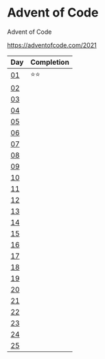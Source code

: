 # Advent of Code
 Advent of Code

<https://adventofcode.com/2021>

| Day                                         | Completion 
| -----------------------------------------   | ------ 
| [01](https://adventofcode.com/2021/day/1)   | ⭐⭐ 
| [02](https://adventofcode.com/2021/day/2)   | 
| [03](https://adventofcode.com/2021/day/3)   |  
| [04](https://adventofcode.com/2021/day/4)   | 
| [05](https://adventofcode.com/2021/day/5)   |  
| [06](https://adventofcode.com/2021/day/6)   |  
| [07](https://adventofcode.com/2021/day/7)   |  
| [08](https://adventofcode.com/2021/day/8)   |  
| [09](https://adventofcode.com/2021/day/9)   |  
| [10](https://adventofcode.com/2021/day/10)  |  
| [11](https://adventofcode.com/2021/day/11)  |  
| [12](https://adventofcode.com/2021/day/12)  |  
| [13](https://adventofcode.com/2021/day/13)  |  
| [14](https://adventofcode.com/2021/day/14)  |  
| [15](https://adventofcode.com/2021/day/15)  | 
| [16](https://adventofcode.com/2021/day/16)  |  
| [17](https://adventofcode.com/2021/day/17)  | 
| [18](https://adventofcode.com/2021/day/18)  | 
| [19](https://adventofcode.com/2021/day/19)  |
| [20](https://adventofcode.com/2021/day/20)  | 
| [21](https://adventofcode.com/2021/day/21)  | 
| [22](https://adventofcode.com/2021/day/22)  |  
| [23](https://adventofcode.com/2021/day/23)  |  
| [24](https://adventofcode.com/2021/day/24)  |  
| [25](https://adventofcode.com/2021/day/25)  |  